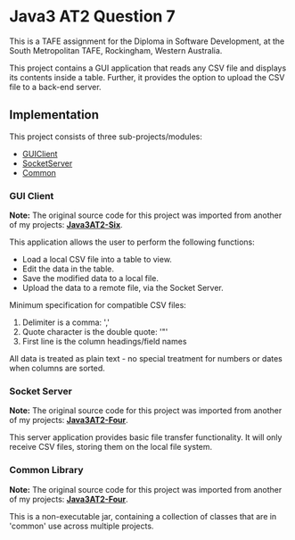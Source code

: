 
# Java3 AT2 Question 7
This is a TAFE assignment for the Diploma in Software Development,
at the South Metropolitan TAFE, Rockingham, Western Australia.

This project contains a GUI application that reads any CSV file and
displays its contents inside a table. Further, it provides the option 
to upload the CSV file to a back-end server.

## Implementation

This project consists of three sub-projects/modules:

- [GUIClient][gc]
- [SocketServer][ss]
- [Common][c]

### GUI Client

**Note:** The original source code for this project was imported from
another of my projects: [**Java3AT2-Six**][jas].

This application allows the user to perform the following functions:

- Load a local CSV file into a table to view.
- Edit the data in the table.
- Save the modified data to a local file.
- Upload the data to a remote file, via the Socket Server.

Minimum specification for compatible CSV files:

1. Delimiter is a comma: ','
2. Quote character is the double quote: '"'
3. First line is the column headings/field names

All data is treated as plain text - no special treatment for numbers or 
dates when columns are sorted.

### Socket Server

**Note:** The original source code for this project was imported from
another of my projects: [**Java3AT2-Four**][jaf].

This server application provides basic file transfer functionality.  It will
only receive CSV files, storing them on the local file system.


### Common Library

**Note:** The original source code for this project was imported from
another of my projects: [**Java3AT2-Four**][jaf].

This is a non-executable jar, containing a collection of classes that are in 
'common' use across multiple projects.

[gc]:GUIClient
[ss]:SocketServer
[c]:Common
[jas]:https://github.com/bewillcott/Java3AT2-Six
[jaf]:https://github.com/bewillcott/Java3AT2-Four
